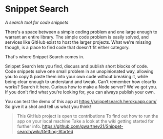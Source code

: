 # Snippet Search
_A search tool for code snippets_

There's a space between a simple coding problem and
one large enough to warrant an entire library. The simple
code problem is easily solved, and services like GitHub exist
to host the larger projects. What we're missing though, is
a place to find code that doesn't fit either category.

That's where Snippet Search comes in.

Snippet Search lets you find, discuss and publish
short blocks of code. Code snippets solve one small
problem in an unopinionated way, allowing you to
copy & paste them into your own code without breaking it,
while being clear enough to understand and tweak.
Can't remember how clearfix works? Search it here.
Curious how to make a Node server? We've got you.
If you don't find what you're looking for,
you can always publish your own.

You can test the demo of this app at https://snippetsearch.herokuapp.com/
So give it a shot and tell us what you think!


> This GitHub project is open to contributions
To find out how to run the app on your local machine
Take a look at the wiki getting started for further info.
https://github.com/gwartney21/Snippet-search/wiki/Getting-Started
